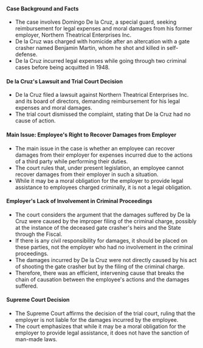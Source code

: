 #### Case Background and Facts
- The case involves Domingo De la Cruz, a special guard, seeking reimbursement for legal expenses and moral damages from his former employer, Northern Theatrical Enterprises Inc.
- De la Cruz was charged with homicide after an altercation with a gate crasher named Benjamin Martin, whom he shot and killed in self-defense.
- De la Cruz incurred legal expenses while going through two criminal cases before being acquitted in 1948.

#### De la Cruz's Lawsuit and Trial Court Decision
- De la Cruz filed a lawsuit against Northern Theatrical Enterprises Inc. and its board of directors, demanding reimbursement for his legal expenses and moral damages.
- The trial court dismissed the complaint, stating that De la Cruz had no cause of action.

#### Main Issue: Employee's Right to Recover Damages from Employer
- The main issue in the case is whether an employee can recover damages from their employer for expenses incurred due to the actions of a third party while performing their duties.
- The court rules that, under present legislation, an employee cannot recover damages from their employer in such a situation.
- While it may be a moral obligation for the employer to provide legal assistance to employees charged criminally, it is not a legal obligation.

#### Employer's Lack of Involvement in Criminal Proceedings
- The court considers the argument that the damages suffered by De la Cruz were caused by the improper filing of the criminal charge, possibly at the instance of the deceased gate crasher's heirs and the State through the Fiscal.
- If there is any civil responsibility for damages, it should be placed on these parties, not the employer who had no involvement in the criminal proceedings.
- The damages incurred by De la Cruz were not directly caused by his act of shooting the gate crasher but by the filing of the criminal charge.
- Therefore, there was an efficient, intervening cause that breaks the chain of causation between the employee's actions and the damages suffered.

#### Supreme Court Decision
- The Supreme Court affirms the decision of the trial court, ruling that the employer is not liable for the damages incurred by the employee.
- The court emphasizes that while it may be a moral obligation for the employer to provide legal assistance, it does not have the sanction of man-made laws.